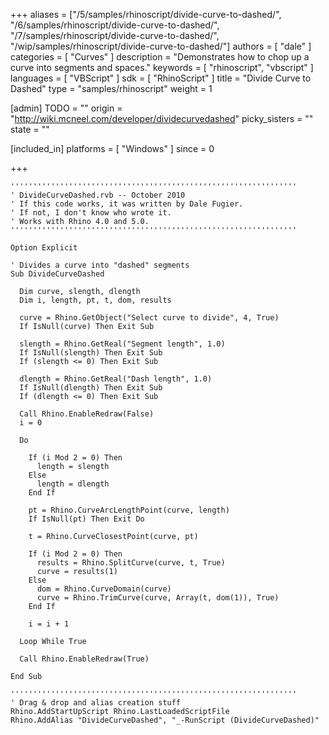 +++
aliases = ["/5/samples/rhinoscript/divide-curve-to-dashed/", "/6/samples/rhinoscript/divide-curve-to-dashed/", "/7/samples/rhinoscript/divide-curve-to-dashed/", "/wip/samples/rhinoscript/divide-curve-to-dashed/"]
authors = [ "dale" ]
categories = [ "Curves" ]
description = "Demonstrates how to chop up a curve into segments and spaces."
keywords = [ "rhinoscript", "vbscript" ]
languages = [ "VBScript" ]
sdk = [ "RhinoScript" ]
title = "Divide Curve to Dashed"
type = "samples/rhinoscript"
weight = 1

[admin]
TODO = ""
origin = "http://wiki.mcneel.com/developer/dividecurvedashed"
picky_sisters = ""
state = ""

[included_in]
platforms = [ "Windows" ]
since = 0

+++

```vbnet
''''''''''''''''''''''''''''''''''''''''''''''''''''''''''''''''
' DivideCurveDashed.rvb -- October 2010
' If this code works, it was written by Dale Fugier.
' If not, I don't know who wrote it.
' Works with Rhino 4.0 and 5.0.
''''''''''''''''''''''''''''''''''''''''''''''''''''''''''''''''

Option Explicit

' Divides a curve into "dashed" segments
Sub DivideCurveDashed

  Dim curve, slength, dlength
  Dim i, length, pt, t, dom, results

  curve = Rhino.GetObject("Select curve to divide", 4, True)
  If IsNull(curve) Then Exit Sub

  slength = Rhino.GetReal("Segment length", 1.0)
  If IsNull(slength) Then Exit Sub
  If (slength <= 0) Then Exit Sub  

  dlength = Rhino.GetReal("Dash length", 1.0)
  If IsNull(dlength) Then Exit Sub
  If (dlength <= 0) Then Exit Sub

  Call Rhino.EnableRedraw(False)
  i = 0

  Do

    If (i Mod 2 = 0) Then
      length = slength
    Else
      length = dlength
    End If

    pt = Rhino.CurveArcLengthPoint(curve, length)
    If IsNull(pt) Then Exit Do

    t = Rhino.CurveClosestPoint(curve, pt)

    If (i Mod 2 = 0) Then
      results = Rhino.SplitCurve(curve, t, True)
      curve = results(1)
    Else
      dom = Rhino.CurveDomain(curve)
      curve = Rhino.TrimCurve(curve, Array(t, dom(1)), True)
    End If

    i = i + 1

  Loop While True    

  Call Rhino.EnableRedraw(True)

End Sub

''''''''''''''''''''''''''''''''''''''''''''''''''''''''''''''''
' Drag & drop and alias creation stuff
Rhino.AddStartUpScript Rhino.LastLoadedScriptFile
Rhino.AddAlias "DivideCurveDashed", "_-RunScript (DivideCurveDashed)"
```
